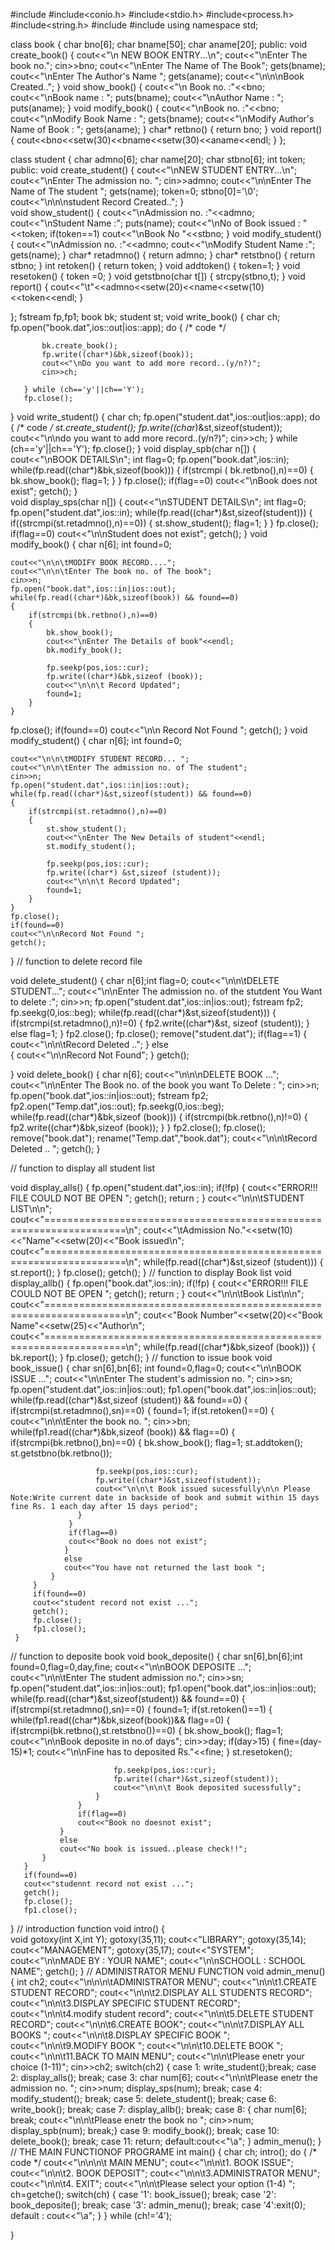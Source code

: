 #include<iostream>
#include<conio.h>
#include<stdio.h>
#include<process.h>
#include<string.h>
#include<iomanip>
#include<fstream>
using namespace std;

class book
{
    char bno[6];
    char bname[50];
    char aname[20];
    public:
    void create_book()
    {
        cout<<"\n NEW BOOK ENTRY...\n";
        cout<<"\nEnter The book no.";
        cin>>bno;
        cout<<"\nEnter The Name of The Book";
        gets(bname);
        cout<<"\nEnter The Author's  Name ";
        gets(aname);
        cout<<"\n\n\nBook Created..";
    }
    void show_book()
    {
        cout<<"\n Book no. :"<<bno;
        cout<<"\nBook name : ";
        puts(bname);
        cout<<"\nAuthor Name : ";
        puts(aname);
    }
    void modify_book()
    {
        cout<<"\nBook no. :"<<bno;
        cout<<"\nModify Book Name : ";
        gets(bname);
        cout<<"\nModify Author's Name of Book : ";
        gets(aname);
    }
     char* retbno()
     {
         return bno;
     }
   void report()
   {
       cout<<bno<<setw(30)<<bname<<setw(30)<<aname<<endl;
   }
   };

   class student
   {
       char admno[6];
       char name[20];
       char stbno[6];
       int token;
    public:
    void create_student()
    {
        cout<<"\nNEW STUDENT ENTRY...\n";
        cout<<"\nEnter The admission no. ";
        cin>>admno;
         cout<<"\n\nEnter The Name of The student ";
         gets(name);
         token=0;
         stbno[0]='\0';
         cout<<"\n\n\nstudent Record Created..";
    }   
    void show_student()
    {
        cout<<"\nAdmission no. :"<<admno;
        cout<<"\nStudent Name :";
        puts(name);
        cout<<"\nNo of Book issued : "<<token;
        if(token==1)
        cout<<"\nBook No "<<stbno;
   }
   void modify_student()
   {
       cout<<"\nAdmission no. :"<<admno;
       cout<<"\nModify Student Name :";
       gets(name);
   }
   char* retadmno()
   {
       return admno;
   }
   char* retstbno()
   {
       return stbno;
   }
   int retoken()
   {
       return token;
   }
   void addtoken()
   { token=1; }
   void resetoken()
   {
       token =0;
   }
   void getstbno(char t[])
   {
       strcpy(stbno,t);
   }
   void report()
   {
       cout<<"\t"<<admno<<setw(20)<<name<<setw(10)<<token<<endl;
   }

   };
   fstream fp,fp1;
   book  bk;
   student st;
   void write_book()
   {
       char ch;
       fp.open("book.dat",ios::out|ios::app);
       do
       {
           /* code */
           
           bk.create_book();
           fp.write((char*)&bk,sizeof(book));
           cout<<"\nDo you want to add more record..(y/n?)";
           cin>>ch;

       } while (ch=='y'||ch=='Y');
       fp.close();
       
   }
void write_student()
{
    char ch;
    fp.open("student.dat",ios::out|ios::app);
    do
    {
        /* code */
        st.create_student();
        fp.write((char*)&st,sizeof(student));
        cout<<"\n\ndo you want to add more record..(y/n?)";
        cin>>ch;
    } while (ch=='y'||ch=='Y');
    fp.close();
}
void display_spb(char n[]) 
{
    cout<<"\nBOOK DETAILS\n";
    int flag=0;
    fp.open("book.dat",ios::in);
    while(fp.read((char*)&bk,sizeof(book)))
    {
        if(strcmpi ( bk.retbno(),n)==0)
        {
            bk.show_book();
            flag=1;
        }
    }
    fp.close();
    if(flag==0)
    cout<<"\nBook does not exist";
    getch();
}   
void display_sps(char n[])
{
    cout<<"\nSTUDENT DETAILS\n";
    int flag=0;
    fp.open("student.dat",ios::in);
    while(fp.read((char*)&st,sizeof(student)))
    {
        if((strcmpi(st.retadmno(),n)==0))
        {
            st.show_student();
            flag=1;
        }
    }
    fp.close();
    if(flag==0)
    cout<<"\n\nStudent does not exist";
    getch();
}
void modify_book()
{
    char n[6];
    int found=0;
    
    cout<<"\n\n\tMODIFY BOOK RECORD....";
    cout<<"\n\n\tEnter The book no. of The book";
    cin>>n;
    fp.open("book.dat",ios::in|ios::out);
    while(fp.read((char*)&bk,sizeof(book)) && found==0)
    {
        if(strcmpi(bk.retbno(),n)==0)
        {
            bk.show_book();
            cout<<"\nEnter The Details of book"<<endl;
            bk.modify_book();
            
            fp.seekp(pos,ios::cur);
            fp.write((char*)&bk,sizeof (book));
            cout<<"\n\n\t Record Updated";
            found=1;
        }
    }
  fp.close();
  if(found==0)
  cout<<"\n\n Record Not Found ";
  getch();
}
void modify_student()
{
    char n[6];
    int found=0;
    
    cout<<"\n\n\tMODIFY STUDENT RECORD... ";
    cout<<"\n\n\tEnter The admission no. of The student";
    cin>>n;
    fp.open("student.dat",ios::in|ios::out);
    while(fp.read((char*)&st,sizeof(student)) && found==0) 
    {
        if(strcmpi(st.retadmno(),n)==0)
        {
            st.show_student();
            cout<<"\nEnter The New Details of student"<<endl;
            st.modify_student();
            
            fp.seekp(pos,ios::cur);
            fp.write((char*) &st,sizeof (student));
            cout<<"\n\n\t Record Updated";
            found=1;
        }
    }   
    fp.close();
    if(found==0)
    cout<<"\n\nRecord Not Found ";
    getch();
}
// function to delete record file

void delete_student()
{
    char n[6];int flag=0;
    cout<<"\n\n\tDELETE STUDENT...";
    cout<<"\n\nEnter The admission no. of the stutdent You Want to delete :";
    cin>>n;
    fp.open("student.dat",ios::in|ios::out);
    fstream fp2;
    fp.seekg(0,ios::beg);
    while(fp.read((char*)&st,sizeof(student)))
    {
        if(strcmpi(st.retadmno(),n)!=0)
          { fp2.write((char*)&st, sizeof (student));  }
         else 
         flag=1; 
    }
    fp2.close();
    fp.close();
    remove("student.dat");
    if(flag==1)
    { cout<<"\n\n\tRecord Deleted ..";  }
    else  
    { cout<<"\n\nRecord Not Found"; }
    getch();

}
void delete_book()
{
    char n[6];
    cout<<"\n\n\nDELETE BOOK ...";
    cout<<"\n\nEnter The Book no. of the book you want To Delete : ";
    cin>>n;
    fp.open("book.dat",ios::in|ios::out);
    fstream fp2;
    fp2.open("Temp.dat",ios::out);
    fp.seekg(0,ios::beg);
    while(fp.read((char*)&bk,sizeof (book)))
    {
        if(strcmpi(bk.retbno(),n)!=0)
        {
            fp2.write((char*)&bk,sizeof (book));
        }
    }
    fp2.close();
    fp.close();
    remove("book.dat");
    rename("Temp.dat","book.dat");
    cout<<"\n\n\tRecord Deleted .. ";
    getch();
}

// function to display all student list

void display_alls()
{
 fp.open("student.dat",ios::in);
 if(!fp)
 {
     cout<<"ERROR!!! FILE COULD NOT BE OPEN ";
     getch();
     return ;
 }
   cout<<"\n\n\tSTUDENT LIST\n\n";
   cout<<"====================================================================\n";
   cout<<"\tAdmission No."<<setw(10)<<"Name"<<setw(20)<<"Book issued\n";
   cout<<"====================================================================\n";
   while(fp.read((char*)&st,sizeof (student)))
   {
       st.report();
   }
   fp.close();
   getch();
}
 // function to display Book list
 void display_allb()
 {
     fp.open("book.dat",ios::in);
     if(!fp)
     {
         cout<<"ERROR!!! FILE COULD NOT BE OPEN ";
         getch();
         return ;
     }
     cout<<"\n\n\tBook List\n\n";
     cout<<"====================================================================\n";
     cout<<"Book Number"<<setw(20)<<"Book Name"<<setw(25)<<"Author\n";
     cout<<"====================================================================\n";
     while(fp.read((char*)&bk,sizeof (book)))
     {
         bk.report();
     }
     fp.close();
     getch();
   }
   // function to issue book
     void  book_issue()
     {
         char sn[6],bn[6];
         int found=0,flag=0;
         cout<<"\n\nBOOK ISSUE ...";
         cout<<"\n\nEnter The student's admission no. ";    cin>>sn;
         fp.open("student.dat",ios::in|ios::out);
         fp1.open("book.dat",ios::in|ios::out);
         while(fp.read((char*)&st,sizeof (student)) && found==0)
         {
             if(strcmpi(st.retadmno(),sn)==0)
             {
                 found=1;
                 if(st.retoken()==0)
                 {
                     cout<<"\n\n\tEnter the book no. ";
                     cin>>bn;
                     while(fp1.read((char*)&bk,sizeof (book)) && flag==0)
                 {
                     if(strcmpi(bk.retbno(),bn)==0)
                   {
                       bk.show_book();
                       flag=1;
                       st.addtoken();
                       st.getstbno(bk.retbno());
                       
                       fp.seekp(pos,ios::cur);
                       fp.write((char*)&st,sizeof(student));
                       cout<<"\n\n\t Book issued sucessfully\n\n Please Note:Write current date in backside of book and submit within 15 days fine Rs. 1 each day after 15 days period";
                   }
                 }
                 if(flag==0)
                 cout<<"Book no does not exist";
                }
                else
                cout<<"You have not returned the last book ";
             }
         }
         if(found==0)
         cout<<"student record not exist ...";
         getch();
         fp.close();
         fp1.close();
     }
   // function to deposite book
   void book_deposite()
   {
       char sn[6],bn[6];int found=0,flag=0,day,fine;
       cout<<"\n\nBOOK DEPOSITE ...";
       cout<<"\n\n\tEnter The student admission no.";
       cin>>sn;
       fp.open("student.dat",ios::in|ios::out);
       fp1.open("book.dat",ios::in|ios::out);
       while(fp.read((char*)&st,sizeof(student)) && found==0)
       {
           if(strcmpi(st.retadmno(),sn)==0)
           {
               found=1;
               if(st.retoken()==1)
               {
                   while(fp1.read((char*)&bk,sizeof(book))&& flag==0)
                   {
                       if(strcmpi(bk.retbno(),st.retstbno())==0)
                       {
                           bk.show_book();
                           flag=1;
                           cout<<"\n\nBook deposite in no.of days";
                           cin>>day;
                           if(day>15)
                           {
                               fine=(day-15)*1;
                               cout<<"\n\nFine has to deposited Rs."<<fine;
                           }
                           st.resetoken();
                           
                           fp.seekp(pos,ios::cur);
                           fp.write((char*)&st,sizeof(student));
                           cout<<"\n\n\t Book deposited sucessfully";
                       }
                   }
                   if(flag==0)
                   cout<<"Book no doesnot exist";
               }
               else 
               cout<<"No book is issued..please check!!";
           }
       }
       if(found==0)
       cout<<"studennt record not exist ...";
       getch();
       fp.close();
       fp1.close();
   }
 // introduction function 
 void intro()
 {     
     void gotoxy(int X,int Y);
     gotoxy(35,11);
     cout<<"LIBRARY";
     gotoxy(35,14);
     cout<<"MANAGEMENT";
     gotoxy(35,17);
     cout<<"SYSTEM";
     cout<<"\n\nMADE BY : YOUR NAME";
     cout<<"\n\nSCHOOLL : SCHOOL NAME";
     getch();
 }
 // ADMINISTRATOR MENU FUNCTION
 void      admin_menu()
 {
   int ch2;
   cout<<"\n\n\n\tADMINISTRATOR MENU";
   cout<<"\n\n\t1.CREATE STUDENT RECORD";
   cout<<"\n\n\t2.DISPLAY ALL STUDENTS RECORD";
   cout<<"\n\n\t3.DISPLAY SPECIFIC STUDENT RECORD";
   cout<<"\n\n\t4.modify student record";
   cout<<"\n\n\t5.DELETE STUDENT RECORD";
   cout<<"\n\n\t6.CREATE BOOK";
   cout<<"\n\n\t7.DISPLAY ALL BOOKS ";
   cout<<"\n\n\t8.DISPLAY SPECIFIC BOOK ";
   cout<<"\n\n\t9.MODIFY BOOK ";
   cout<<"\n\n\t10.DELETE BOOK ";
   cout<<"\n\n\t11.BACK TO MAIN MENU";
   cout<<"\n\n\tPlease enetr your choice (1-11)";
   cin>>ch2;
   switch(ch2)
   {
       case 1: write_student();break;
       case 2: display_alls(); break;
       case 3: char num[6];
       cout<<"\n\n\tPlease enetr the admission no. ";
       cin>>num;
       display_sps(num);
       break;
       case 4: modify_student(); break;
       case 5: delete_student(); break;
       case 6: write_book();  break;
       case 7: display_allb(); break;
       case 8: { char num[6]; break;
       cout<<"\n\n\tPlease enetr the book no ";
       cin>>num;
       display_spb(num);
       break;}
       case 9: modify_book(); break;
       case 10: delete_book(); break;
       case 11: return;
       default:cout<<"\a";
   }
  admin_menu();
}
// THE MAIN FUNCTIONOF PROGRAME
 int  main()
 {
     char ch;
     intro();
     do
     {
         /* code */
       cout<<"\n\n\n\t MAIN MENU";
       cout<<"\n\n\t1. BOOK ISSUE";
       cout<<"\n\n\t2. BOOK DEPOSIT";
       cout<<"\n\n\t3.ADMINISTRATOR MENU";
       cout<<"\n\n\t4. EXIT";
       cout<<"\n\n\tPlease select your option (1-4) ";
       ch=getche();
       switch(ch)
       {
           case '1': book_issue(); break;
           case '2': book_deposite(); break;
           case '3': admin_menu(); break;
           case '4':exit(0);
           default : cout<<"\a";
       }
     } while (ch!='4');
     
 }



